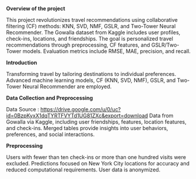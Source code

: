 **Overview of the project**

This project revolutionizes travel recommendations using collaborative filtering (CF) methods: KNN, SVD, NMF, GSLR, and Two-Tower Neural Recommender. The Gowalla dataset from Kaggle includes user profiles, check-ins, locations, and friendships. The goal is personalized travel recommendations through preprocessing, CF features, and GSLR/Two-Tower models. Evaluation metrics include RMSE, MAE, precision, and recall.

**Introduction**

Transforming travel by tailoring destinations to individual preferences. Advanced machine learning models, CF (KNN, SVD, NMF), GSLR, and Two-Tower Neural Recommender are employed.

**Data Collection and Preprocessing**

Data Source : https://drive.google.com/u/0/uc?id=0BzpKyxX1dqTYRTFVYTd1UG81ZXc&export=download
Data from Gowalla via Kaggle, including user friendships, features, location features, and check-ins. Merged tables provide insights into user behaviors, preferences, and social interactions.



**Preprocessing**

Users with fewer than ten check-ins or more than one hundred visits were excluded. Predictions focused on New York City locations for accuracy and reduced computational requirements. User data is anonymized.

